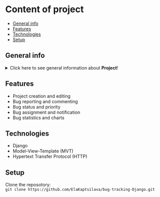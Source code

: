 # Content of project
* [General info](#general-info)
* [Features](#features)
* [Technologies](#technologies)
* [Setup](#setup)

## General info
<details>
<summary>Click here to see general information about <b>Project</b>!</summary>
<b>Bug tracking</b>. This project is a web application for tracking and managing bugs in software projects. It is built with Django, a high-level Python web framework that encourages rapid development and clean design. The project follows the Model-View-Template (MVT) pattern.  The models define the data structures and logic of the application, the views handle the requests and responses, and the templates render the HTML pages. The project also uses Bootstrap, a popular front-end framework, to make the user interface responsive and attractive.
</details>

## Features
<ul>
<li>Project creation and editing</li>
<li>Bug reporting and commenting</li>
<li>Bug status and priority</li>
<li>Bug assignment and notification</li>
<li>Bug statistics and charts</li>
</ul>

## Technologies
<ul>
<li>Django</li>
<li>Model-View-Template (MVT)</li>
<li>Hypertext Transfer Protocol (HTTP)</li>
</ul>

## Setup
Clone the reposotory:<br/>
```git clone https://github.com/ElaKaptsilava/bug-tracking-Django.git```<br/>
